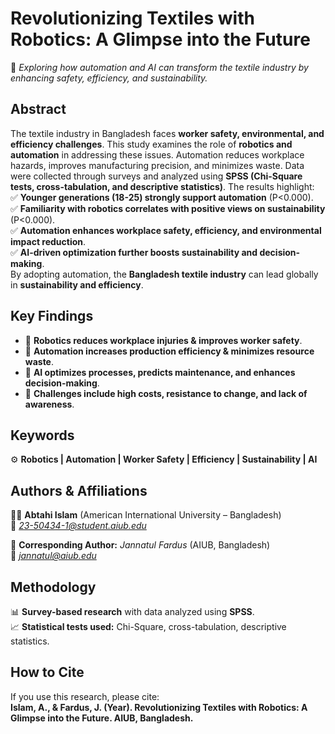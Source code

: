 # **Revolutionizing Textiles with Robotics: A Glimpse into the Future**  
🤖 *Exploring how automation and AI can transform the textile industry by enhancing safety, efficiency, and sustainability.*

## **Abstract**  
The textile industry in Bangladesh faces **worker safety, environmental, and efficiency challenges**. This study examines the role of **robotics and automation** in addressing these issues. Automation reduces workplace hazards, improves manufacturing precision, and minimizes waste. Data were collected through surveys and analyzed using **SPSS (Chi-Square tests, cross-tabulation, and descriptive statistics)**. The results highlight:  
✅ **Younger generations (18-25) strongly support automation** (P<0.000).  
✅ **Familiarity with robotics correlates with positive views on sustainability** (P<0.000).  
✅ **Automation enhances workplace safety, efficiency, and environmental impact reduction**.  
✅ **AI-driven optimization further boosts sustainability and decision-making**.  
By adopting automation, the **Bangladesh textile industry** can lead globally in **sustainability and efficiency**.

## **Key Findings**  
- 📌 **Robotics reduces workplace injuries & improves worker safety**.  
- 📌 **Automation increases production efficiency & minimizes resource waste**.  
- 📌 **AI optimizes processes, predicts maintenance, and enhances decision-making**.  
- 📌 **Challenges include high costs, resistance to change, and lack of awareness**.  

## **Keywords**  
⚙️ **Robotics | Automation | Worker Safety | Efficiency | Sustainability | AI**  

## **Authors & Affiliations**  
👨‍🎓 **Abtahi Islam** (American International University – Bangladesh)  
📧 *[23-50434-1@student.aiub.edu](mailto:23-50434-1@student.aiub.edu)*  

📖 **Corresponding Author:** *Jannatul Fardus* (AIUB, Bangladesh)  
📧 *[jannatul@aiub.edu](mailto:jannatul@aiub.edu)*  

## **Methodology**  
📊 **Survey-based research** with data analyzed using **SPSS**.  
📈 **Statistical tests used:** Chi-Square, cross-tabulation, descriptive statistics.  

## **How to Cite**  
If you use this research, please cite:  
**Islam, A., & Fardus, J. (Year). Revolutionizing Textiles with Robotics: A Glimpse into the Future. AIUB, Bangladesh.**  
